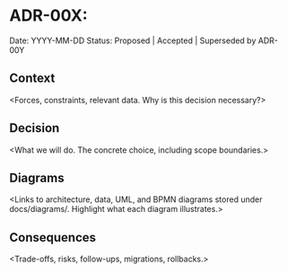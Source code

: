 # ADR-00X: <Decision Title>
Date: YYYY-MM-DD
Status: Proposed | Accepted | Superseded by ADR-00Y

## Context
<Forces, constraints, relevant data. Why is this decision necessary?>

## Decision
<What we will do. The concrete choice, including scope boundaries.>

## Diagrams
<Links to architecture, data, UML, and BPMN diagrams stored under docs/diagrams/. Highlight what each diagram illustrates.>

## Consequences
<Trade-offs, risks, follow-ups, migrations, rollbacks.>
